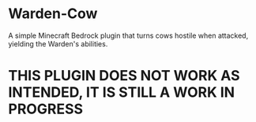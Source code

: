 # Warden-Cow
A simple Minecraft Bedrock plugin that turns cows hostile when attacked, yielding the Warden's abilities.
# THIS PLUGIN DOES NOT WORK AS INTENDED, IT IS STILL A WORK IN PROGRESS
